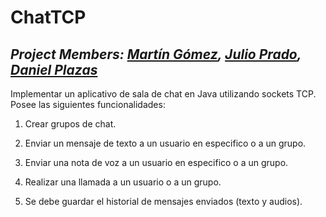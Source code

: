 # ChatTCP

## *Project Members: [Martín Gómez](https://github.com/Electromayonaise), [Julio Prado](https://github.com/jul109), [Daniel Plazas](https://github.com/DanielJPC19)*

Implementar un aplicativo de sala de chat en Java utilizando  sockets TCP. Posee las siguientes funcionalidades: 

1. Crear grupos de chat.

2. Enviar un mensaje de texto a un usuario en especifico o a un grupo.

3. Enviar una nota de voz a un usuario en especifico o a un grupo.

4. Realizar una llamada a un usuario o a un grupo.

5. Se debe guardar el historial de mensajes enviados (texto y audios).
